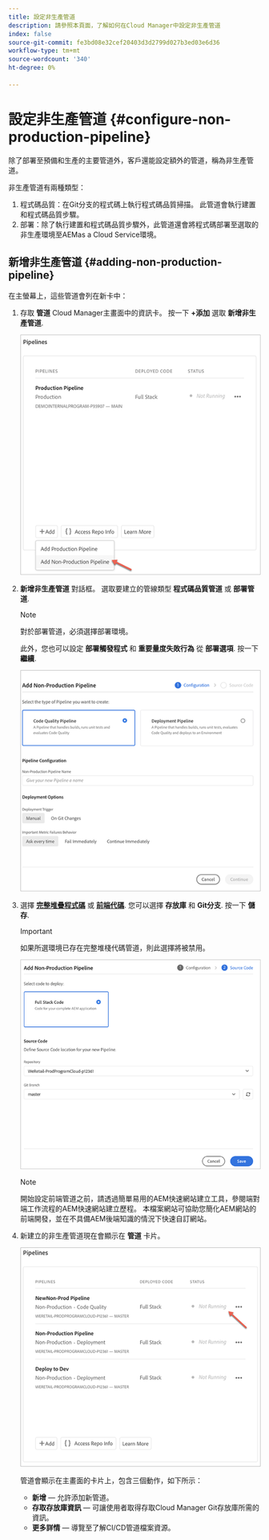 ```yaml
---
title: 設定非生產管道
description: 請參照本頁面，了解如何在Cloud Manager中設定非生產管道
index: false
source-git-commit: fe3bd08e32cef20403d3d2799d027b3ed03e6d36
workflow-type: tm+mt
source-wordcount: '340'
ht-degree: 0%

---
```



# 設定非生產管道 {#configure-non-production-pipeline}

除了部署至預備和生產的主要管道外，客戶還能設定額外的管道，稱為非生產管道。

非生產管道有兩種類型：

1. 程式碼品質：在Git分支的程式碼上執行程式碼品質掃描。 此管道會執行建置和程式碼品質步驟。
1. 部署：除了執行建置和程式碼品質步驟外，此管道還會將程式碼部署至選取的非生產環境至AEMas a Cloud Service環境。

## 新增非生產管道 {#adding-non-production-pipeline}

在主螢幕上，這些管道會列在新卡中：

1. 存取 **管道** Cloud Manager主畫面中的資訊卡。 按一下 **+添加** 選取 **新增非生產管道**.

   ![](/help/implementing/cloud-manager/assets/configure-pipeline/nonprod-pipeline-add1.png)

1. **新增非生產管道**  對話框。 選取要建立的管線類型 **程式碼品質管道** 或 **部署管道**.

   >[!NOTE]
   >對於部署管道，必須選擇部署環境。

   此外，您也可以設定 **部署觸發程式** 和 **重要量度失敗行為** 從 **部署選項**. 按一下 **繼續**.

   ![](/help/implementing/cloud-manager/assets/configure-pipeline/nonprod-pipeline-add2.png)

1. 選擇 **[完整堆疊程式碼](/help/implementing/cloud-manager/configuring-pipelines/introduction-ci-cd-pipelines.md#full-stack-pipeline)** 或 **[前端代碼](/help/implementing/cloud-manager/configuring-pipelines/introduction-ci-cd-pipelines.md#front-end)**. 您可以選擇 **存放庫** 和 **Git分支**. 按一下 **儲存**.

   >[!IMPORTANT]
   >如果所選環境已存在完整堆棧代碼管道，則此選擇將被禁用。

   ![](/help/implementing/cloud-manager/assets/configure-pipeline/nonprod-pipeline-add3.png)

   >[!NOTE]
   >開始設定前端管道之前，請透過簡單易用的AEM快速網站建立工具，參閱端對端工作流程的AEM快速網站建立歷程。 本檔案網站可協助您簡化AEM網站的前端開發，並在不具備AEM後端知識的情況下快速自訂網站。

1. 新建立的非生產管道現在會顯示在 **管道** 卡片。

   ![](/help/implementing/cloud-manager/assets/configure-pipeline/nonprod-pipeline-add4.png)


   管道會顯示在主畫面的卡片上，包含三個動作，如下所示：

   * **新增**  — 允許添加新管道。
   * **存取存放庫資訊**  — 可讓使用者取得存取Cloud Manager Git存放庫所需的資訊。
   * **更多詳情**  — 導覽至了解CI/CD管道檔案資源。